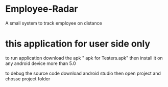 # Employee-Radar
 A small system to track employee on distance
 
  #  this application for user side only

 
 to run application download the apk " apk for Testers.apk" then install it on any android device more than 5.0 
 
 to debug the source code download android studio then  open project and chosse project folder

